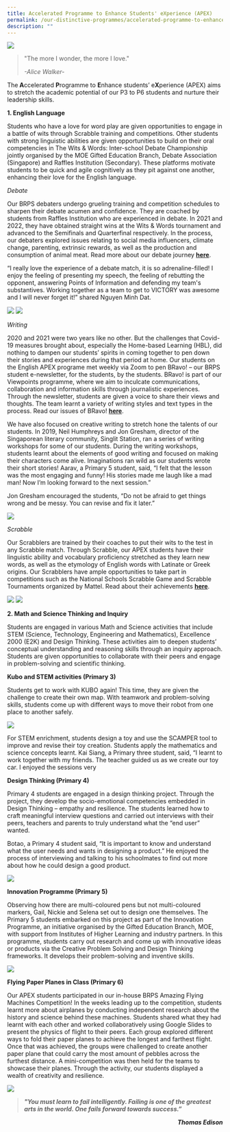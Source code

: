 ```yaml
---
title: Accelerated Programme to Enhance Students' eXperience (APEX)
permalink: /our-distinctive-programmes/accelerated-programme-to-enhance-students-experience-apex/
description: ""
---
```

<img src="/images/Banner-Photo.png">
<blockquote>
<p>"The more I wonder, the more I love."</p>
<p><em>-Alice Walker-</em></p>
</blockquote>
<p>The<strong>&nbsp;A</strong>ccelerated&nbsp;<strong>P</strong>rogramme to&nbsp;<strong>E</strong>nhance students&rsquo; e<strong>X</strong>perience (APEX) aims to stretch the academic potential of our P3 to P6 students and nurture their leadership skills.</p>
<p><strong>1. English</strong><strong>&nbsp;Language</strong></p>
<p>Students who have a love for word play are given opportunities to engage in a battle of wits through Scrabble training and competitions. Other students with strong linguistic abilities are given opportunities to build on their oral competencies in The Wits &amp; Words: Inter-school Debate Championship jointly organised by the MOE Gifted Education Branch, Debate Association (Singapore) and Raffles Institution (Secondary). These platforms motivate students to be quick and agile cognitively as they pit against one another, enhancing their love for the English language.</p>
<p><em>Debate</em></p>
<p>Our BRPS debaters undergo grueling training and competition schedules to sharpen their debate acumen and confidence. They are coached by students from Raffles Institution who are experienced in debate. In 2021 and 2022, they have obtained straight wins at the Wits &amp; Words tournament and advanced to the Semifinals and Quarterfinal respectively. In the process, our debaters explored issues relating to social media influencers, climate change, parenting, extrinsic rewards, as well as the production and consumption of animal meat. Read more about our debate journey&nbsp;<a href="/2022/03/03/brps-debate-team-advances-to-quarterfinals-at-wits-words-competition/"><strong>here</strong></a>.</p>
<p>&ldquo;I really love the experience of a debate match, it is so adrenaline-filled! I enjoy the feeling of presenting my speech, the feeling of rebutting the opponent, answering Points of Information and defending my team's substantives. Working together as a team to get to VICTORY was awesome and I will never forget it!&rdquo; shared Nguyen Minh Dat.</p>
<img src="/images/Debate-1-2048x1536.jpg">
<img src="/images/Debate-2-768x1024.jpeg">
<p><em>Writing</em></p>
<p>2020 and 2021 were two years like no other. But the challenges that Covid-19 measures brought about, especially the Home-based Learning (HBL), did nothing to dampen our students&rsquo; spirits in coming together to pen down their stories and experiences during that period at home. Our students on the English APEX programe met weekly via Zoom to pen BRavo! &ndash; our BRPS student e-newsletter, for the students, by the students. BRavo! is part of our Viewpoints programme, where we aim to inculcate communications, collaboration and information skills through journalistic experiences. Through the newsletter, students are given a voice to share their views and thoughts. The team learnt a variety of writing styles and text types in the process. Read our issues of BRavo!&nbsp;<a href="/2021/02/10/bravo/"><strong>here</strong></a>.</p>
<p>We have also focused on creative writing to stretch hone the talents of our students. In 2019, Neil Humphreys and Jon Gresham, director of the Singaporean literary community, Singlit Station, ran a series of writing workshops for some of our students. During the writing workshops, students learnt about the elements of good writing and focused on making their characters come alive. Imaginations ran wild as our students wrote their short stories! Aarav, a Primary 5 student, said, &ldquo;I felt that the lesson was the most engaging and funny! His stories made me laugh like a mad man! Now I&rsquo;m looking forward to the next session.&rdquo;</p>
<p>Jon Gresham encouraged the students, &ldquo;Do not be afraid to get things wrong and be messy. You can revise and fix it later.&rdquo;</p>
<img src="/images/Jon.jpg">
<p><em>Scrabble</em></p>
<p>Our Scrabblers are trained by their coaches to put their wits to the test in any Scrabble match. Through Scrabble, our APEX students have their linguistic ability and vocabulary proficiency stretched as they learn new words, as well as the etymology of English words with Latinate or Greek origins. Our Scrabblers have ample opportunities to take part in competitions such as the National Schools Scrabble Game and Scrabble Tournaments organized by Mattel. Read about their achievements&nbsp;<a href="/2021/08/20/two-brps-students-advance-to-finals-of-2021-scrabble-tournament-for-beginners-by-mattel/"><strong>here</strong></a>.</p>
<img src="/images/Scrabble-2-2048x1563.jpg">
<img src="/images/Scrabble-1-2048x1514.jpg">
<p><strong>2. Math and Science Thinking and Inquiry</strong></p>
<p>Students are engaged in various Math and Science activities that include STEM (Science, Technology, Engineering and Mathematics), Excellence 2000 (E2K) and Design Thinking. These activities aim to deepen students&rsquo; conceptual understanding and reasoning skills through an inquiry approach. Students are given opportunities to collaborate with their peers and engage in problem-solving and scientific thinking.</p>
<p><strong>Kubo and STEM activities (Primary 3)</strong></p>
<p>Students get to work with KUBO again! This time, they are given the challenge to create their own map. With teamwork and problem-solving skills, students come up with different ways to move their robot from one place to another safely.</p>
<img src="/images/arrow.png">
<p>For STEM enrichment, students design a toy and use the SCAMPER tool to improve and revise their toy creation. Students apply the mathematics and science concepts learnt. Kai Siang, a Primary three student, said, &ldquo;I learnt to work together with my friends. The teacher guided us as we create our toy car. I enjoyed the sessions very</p>
<p><strong>Design Thinking (Primary 4)</strong></p>
<p>Primary 4 students are engaged in a design thinking project. Through the project, they develop the socio-emotional competencies embedded in Design Thinking &ndash; empathy and resilience. The students learned how to craft meaningful interview questions and carried out interviews with their peers, teachers and parents to truly understand what the &ldquo;end user&rdquo; wanted.</p>
<p>Botao, a Primary 4 student said, &ldquo;It is important to know and understand what the user needs and wants in designing a product.&rdquo; He enjoyed the process of interviewing and talking to his schoolmates to find out more about how he could design a good product.</p>
<img src="/images/Photo-3-768x1024.jpg">
<p><strong>Innovation Programme (Primary 5)</strong></p>
<p>Observing how there are multi-coloured pens but not multi-coloured markers, Gail, Nickie and Selena set out to design one themselves. The Primary 5 students embarked on this project as part of the Innovation Programme, an initiative organised by the Gifted Education Branch, MOE, with support from Institutes of Higher Learning and industry partners. In this programme, students carry out research and come up with innovative ideas or products via the Creative Problem Solving and Design Thinking frameworks. It develops their problem-solving and inventive skills.</p>
<img src="/images/Photo-4-1.jpg">
<p><strong>Flying Paper Planes in Class (Primary 6)</strong></p>
<p>Our APEX students participated in our in-house BRPS Amazing Flying Machines Competition! In the weeks leading up to the competition, students learnt more about airplanes by conducting independent research about the history and science behind these machines. Students shared what they had learnt with each other and worked collaboratively using Google Slides to present the physics of flight to their peers. Each group explored different ways to fold their paper planes to achieve the longest and farthest flight. Once that was achieved, the groups were challenged to create another paper plane that could carry the most amount of pebbles across the furthest distance. A mini-competition was then held for the teams to showcase their planes. Through the activity, our students displayed a wealth of creativity and resilience.</p>
<img src="/images/thomas.png">
<br>
<blockquote>
<p><em><strong>"You must learn to fail intelligently. Failing is one of the greatest arts in the world. One fails forward towards success.&rdquo; </strong></em></p>
</blockquote>
<p style="text-align: right;"><em><strong>Thomas Edison</strong></em></p>